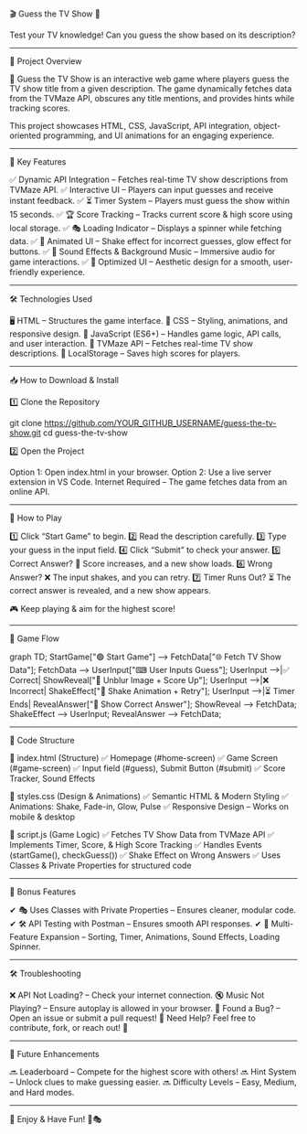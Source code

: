 🎬 Guess the TV Show 🎯

Test your TV knowledge! Can you guess the show based on its description?

------------------------------------------------------------------------------

📌 Project Overview

🎥 Guess the TV Show is an interactive web game where players guess the TV show title from a given description. The game dynamically fetches data from the TVMaze API, obscures any title mentions, and provides hints while tracking scores.

This project showcases HTML, CSS, JavaScript, API integration, object-oriented programming, and UI animations for an engaging experience.

------------------------------------------------------------------------------

🎯 Key Features

✅ Dynamic API Integration – Fetches real-time TV show descriptions from TVMaze API.
✅ Interactive UI – Players can input guesses and receive instant feedback.
✅ ⏳ Timer System – Players must guess the show within 15 seconds.
✅ 🏆 Score Tracking – Tracks current score & high score using local storage.
✅ 🎭 Loading Indicator – Displays a spinner while fetching data.
✅ 🎨 Animated UI – Shake effect for incorrect guesses, glow effect for buttons.
✅ 🎵 Sound Effects & Background Music – Immersive audio for game interactions.
✅ 📱 Optimized UI – Aesthetic design for a smooth, user-friendly experience.

-----------------------------------------------------------------------------

🛠️ Technologies Used

🖥 HTML – Structures the game interface.
🎨 CSS – Styling, animations, and responsive design.
🚀 JavaScript (ES6+) – Handles game logic, API calls, and user interaction.
📡 TVMaze API – Fetches real-time TV show descriptions.
💾 LocalStorage – Saves high scores for players.

----------------------------------------------------------------------------

📥 How to Download & Install

1️⃣ Clone the Repository

git clone https://github.com/YOUR_GITHUB_USERNAME/guess-the-tv-show.git
cd guess-the-tv-show

2️⃣ Open the Project

Option 1: Open index.html in your browser.
Option 2: Use a live server extension in VS Code.
Internet Required – The game fetches data from an online API.

----------------------------------------------------------------------------

🚀 How to Play

1️⃣ Click “Start Game” to begin.
2️⃣ Read the description carefully.
3️⃣ Type your guess in the input field.
4️⃣ Click “Submit” to check your answer.
5️⃣ Correct Answer? 🎉 Score increases, and a new show loads.
6️⃣ Wrong Answer? ❌ The input shakes, and you can retry.
7️⃣ Timer Runs Out? ⏳ The correct answer is revealed, and a new show appears.

🎮 Keep playing & aim for the highest score!

---------------------------------------------------------------------------

🔄 Game Flow

graph TD;
    StartGame["🟢 Start Game"] --> FetchData["🌐 Fetch TV Show Data"];
    FetchData --> UserInput["⌨ User Inputs Guess"];
    UserInput -->|✅ Correct| ShowReveal["📸 Unblur Image + Score Up"];
    UserInput -->|❌ Incorrect| ShakeEffect["🔄 Shake Animation + Retry"];
    UserInput -->|⏳ Timer Ends| RevealAnswer["📢 Show Correct Answer"];
    ShowReveal --> FetchData;
    ShakeEffect --> UserInput;
    RevealAnswer --> FetchData;

--------------------------------------------------------------------------

📝 Code Structure

📂 index.html (Structure)
✅ Homepage (#home-screen)
✅ Game Screen (#game-screen)
✅ Input field (#guess), Submit Button (#submit)
✅ Score Tracker, Sound Effects

🎨 styles.css (Design & Animations)
✅ Semantic HTML & Modern Styling
✅ Animations: Shake, Fade-in, Glow, Pulse
✅ Responsive Design – Works on mobile & desktop

🚀 script.js (Game Logic)
✅ Fetches TV Show Data from TVMaze API
✅ Implements Timer, Score, & High Score Tracking
✅ Handles Events (startGame(), checkGuess())
✅ Shake Effect on Wrong Answers
✅ Uses Classes & Private Properties for structured code

-------------------------------------------------------------------------

🌟 Bonus Features

✔ 🎭 Uses Classes with Private Properties – Ensures cleaner, modular code.
✔ 🛠 API Testing with Postman – Ensures smooth API responses.
✔ 🔄 Multi-Feature Expansion – Sorting, Timer, Animations, Sound Effects, Loading Spinner.

-------------------------------------------------------------------------

🛠️ Troubleshooting

❌ API Not Loading? – Check your internet connection.
🔇 Music Not Playing? – Ensure autoplay is allowed in your browser.
🐞 Found a Bug? – Open an issue or submit a pull request!
📩 Need Help? Feel free to contribute, fork, or reach out! 🚀

-------------------------------------------------------------------------

🔗 Future Enhancements

🔜 Leaderboard – Compete for the highest score with others!
🔜 Hint System – Unlock clues to make guessing easier.
🔜 Difficulty Levels – Easy, Medium, and Hard modes.

-------------------------------------------------------------------------

🎉 Enjoy & Have Fun! 🚀🎭
